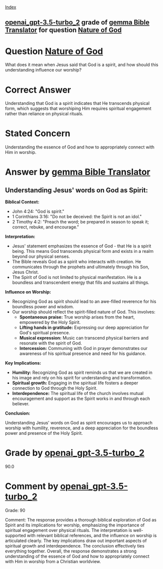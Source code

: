 
[Index](../../../../index.md)
## [openai_gpt-3.5-turbo_2](../../../grading_models/openai_gpt-3.5-turbo_2.md) grade of [gemma Bible Translator](../../../answering_models/gemma_Bible_Translator.md) for question [Nature of God](../../../questions/Nature_of_God.md)

# Question [Nature of God](../../../questions/Nature_of_God.md)
What does it mean when Jesus said that God is a spirit, and how should this understanding influence our worship?

# Correct Answer
Understanding that God is a spirit indicates that He transcends physical form, which suggests that worshiping Him requires spiritual engagement rather than reliance on physical rituals.

# Stated Concern
Understanding the essence of God and how to appropriately connect with Him in worship.

# Answer by [gemma Bible Translator](../../../answering_models/gemma_Bible_Translator.md)
## Understanding Jesus' words on God as Spirit:

**Biblical Context:**

* John 4:24: "God is spirit."
* 1 Corinthians 3:16: "Do not be deceived: the Spirit is not an idol."
* 2 Timothy 4:2: "Preach the word; be prepared in season to speak it; correct, rebuke, and encourage."

**Interpretation:**

* Jesus' statement emphasizes the essence of God - that He is a spirit being. This means God transcends physical form and exists in a realm beyond our physical senses.
* The Bible reveals God as a spirit who interacts with creation. He communicates through the prophets and ultimately through his Son, Jesus Christ.
* The Spirit of God is not limited to physical manifestation. He is a boundless and transcendent energy that fills and sustains all things.

**Influence on Worship:**

* Recognizing God as spirit should lead to an awe-filled reverence for his boundless power and wisdom.
* Our worship should reflect the spirit-filled nature of God. This involves:
    * **Spontaneous praise:** True worship arises from the heart, empowered by the Holy Spirit.
    * **Lifting hands in gratitude:** Expressing our deep appreciation for God's spiritual presence.
    * **Musical expression:** Music can transcend physical barriers and resonate with the spirit of God.
    * **Intercession:** Communing with God in prayer demonstrates our awareness of his spiritual presence and need for his guidance.

**Key Implications:**

* **Humility:** Recognizing God as spirit reminds us that we are created in his image and rely on his spirit for understanding and transformation.
* **Spiritual growth:** Engaging in the spiritual life fosters a deeper connection to God through the Holy Spirit.
* **Interdependence:** The spiritual life of the church involves mutual encouragement and support as the Spirit works in and through each believer.

**Conclusion:**

Understanding Jesus' words on God as spirit encourages us to approach worship with humility, reverence, and a deep appreciation for the boundless power and presence of the Holy Spirit.

# Grade by [openai_gpt-3.5-turbo_2](../../../grading_models/openai_gpt-3.5-turbo_2.md)
90.0

# Comment by [openai_gpt-3.5-turbo_2](../../../grading_models/openai_gpt-3.5-turbo_2.md)
Grade: 90

Comment: The response provides a thorough biblical exploration of God as Spirit and its implications for worship, emphasizing the importance of spiritual engagement over physical rituals. The interpretation is well-supported with relevant biblical references, and the influence on worship is articulated clearly. The key implications draw out important aspects of spiritual growth and interdependence. The conclusion effectively ties everything together. Overall, the response demonstrates a strong understanding of the essence of God and how to appropriately connect with Him in worship from a Christian worldview.
